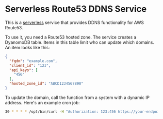 # Serverless Route53 DDNS Service

This is a [serverless](https://github.com/serverless/serverless) service that
provides DDNS functionality for AWS Route53.

To use it, you need a Route53 hosted zone. The service creates a DyanomoDB
table. Items in this table limit who can update which domains. An item looks
like this:

```json
{
  "fqdn": "example.com", 
  "client_id": "123",
  "api_keys": [
    "456"
  ],
  "hosted_zone_id": "ABCD1234567890"
}
```

To update the domain, call the function from a system with a dynamic IP address. Here's an example cron job:
```sh
30 * * * * /opt/bin/curl -H "Authorization: 123:456 https://your-endpoint.execute-api.us-east-1.amazonaws.com/dev/ddns/update?name=example.com 2>&1 > /dev/null
```

